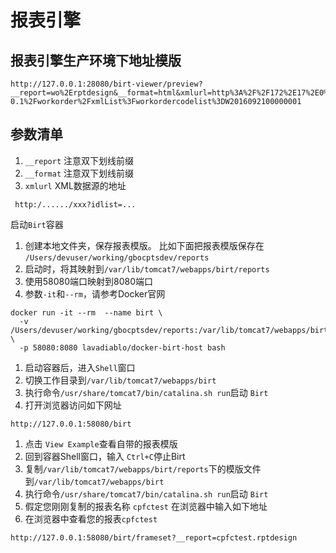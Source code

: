 报表引擎
========

报表引擎生产环境下地址模版
--------------------------

```
http://127.0.0.1:28080/birt-viewer/preview?__report=wo%2Erptdesign&__format=html&xmlurl=http%3A%2F%2F172%2E17%2E0%2E4%3A8080%2Fgbocpts-0.1%2Fworkorder%2FxmlList%3Fworkordercodelist%3DW2016092100000001
```

参数清单
--------

1.	`__report` 注意双下划线前缀
2.	`__format` 注意双下划线前缀
3.	`xmlurl` XML数据源的地址

```
 http:/....../xxx?idlist=...

```

启动`Birt`容器

1.	创建本地文件夹，保存报表模版。 比如下面把报表模版保存在 `/Users/devuser/working/gbocptsdev/reports`
2.	启动时，将其映射到`/var/lib/tomcat7/webapps/birt/reports`
3.	使用58080端口映射到8080端口
4.	参数`-it`和`--rm`，请参考Docker官网

```
docker run -it --rm  --name birt \
  -v /Users/devuser/working/gbocptsdev/reports:/var/lib/tomcat7/webapps/birt/reports \
  -p 58080:8080 lavadiablo/docker-birt-host bash
```

1.	启动容器后，进入`Shell`窗口
2.	切换工作目录到`/var/lib/tomcat7/webapps/birt`
3.	执行命令`/usr/share/tomcat7/bin/catalina.sh run`启动 `Birt`
4.	打开浏览器访问如下网址

```
http://127.0.0.1:58080/birt
```

1.	点击 `View Example`查看自带的报表模版
2.	回到容器Shell窗口，输入 `Ctrl+C`停止Birt
3.	复制`/var/lib/tomcat7/webapps/birt/reports`下的模版文件到`/var/lib/tomcat7/webapps/birt`
4.	执行命令`/usr/share/tomcat7/bin/catalina.sh run`启动 `Birt`
5.	假定您刚刚复制的报表名称 `cpfctest` 在浏览器中输入如下地址
6.	在浏览器中查看您的报表`cpfctest`

```
http://127.0.0.1:58080/birt/frameset?__report=cpfctest.rptdesign
```
